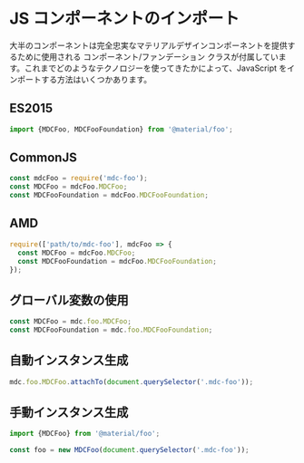 <!--docs:
title: "Importing JS Components"
navTitle: "Importing JS Components"
layout: landing
section: docs
path: /docs/importing-js/
-->

# JS コンポーネントのインポート

大半のコンポーネントは完全忠実なマテリアルデザインコンポーネントを提供するために使用される コンポーネント/ファンデーション クラスが付属しています。これまでどのようなテクノロジーを使ってきたかによって、JavaScript をインポートする方法はいくつかあります。

## ES2015

```javascript
import {MDCFoo, MDCFooFoundation} from '@material/foo';
```

## CommonJS

```javascript
const mdcFoo = require('mdc-foo');
const MDCFoo = mdcFoo.MDCFoo;
const MDCFooFoundation = mdcFoo.MDCFooFoundation;
```

## AMD

```javascript
require(['path/to/mdc-foo'], mdcFoo => {
  const MDCFoo = mdcFoo.MDCFoo;
  const MDCFooFoundation = mdcFoo.MDCFooFoundation;
});
```

## グローバル変数の使用

```javascript
const MDCFoo = mdc.foo.MDCFoo;
const MDCFooFoundation = mdc.foo.MDCFooFoundation;
```

## 自動インスタンス生成

```javascript
mdc.foo.MDCFoo.attachTo(document.querySelector('.mdc-foo'));
```

## 手動インスタンス生成

```javascript
import {MDCFoo} from '@material/foo';

const foo = new MDCFoo(document.querySelector('.mdc-foo'));
```
